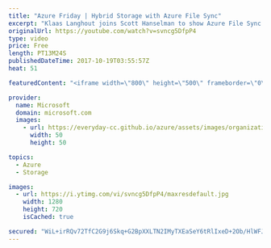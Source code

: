 ```yaml
---
title: "Azure Friday | Hybrid Storage with Azure File Sync"
excerpt: "Klaas Langhout joins Scott Hanselman to show Azure File Sync for centralizing file services into Azure, which reduces the cost and complexity of managing islands of data while preserving existing app compatibility and performance. In addition, it provides multi-site access to the same data, tiering of"
originalUrl: https://youtube.com/watch?v=svncg5DfpP4
type: video
price: Free
length: PT13M24S
publishedDateTime: 2017-10-19T03:55:57Z
heat: 51

featuredContent: "<iframe width=\"800\" height=\"500\" frameborder=\"0\" src=\"https://www.youtube.com/embed/svncg5DfpP4\" allow=\"accelerometer; autoplay; encrypted-media; gyroscope; picture-in-picture\" allowfullscreen></iframe>"

provider:
  name: Microsoft
  domain: microsoft.com
  images:
    - url: https://everyday-cc.github.io/azure/assets/images/organizations/microsoft.com-50x50.jpg
      width: 50
      height: 50

topics:
  - Azure
  - Storage

images:
  - url: https://i.ytimg.com/vi/svncg5DfpP4/maxresdefault.jpg
    width: 1280
    height: 720
    isCached: true

secured: "WiL+irRQv72TfC2G9j6Skq+G2BpXXLTN2IMyTXEaSeY6tRlIxeD+2Ob/HlWFJAfPZu9GjHdofs7Mr+gTCVPt2gd4B8k2Y+3ue01F+CkM4QWQceltNiA3LgQZA3CIowHP4hauL05x5M5NvSyslICOb2f/MKgArIvX73wCEsRhHRQl35PyLdDGNKizs7ycmpDRIQGfuMebgsRnETzNUf1ySpvQdeyKJboVFwBrfg/cKAw/cktvSY45ezpl1LLlHCrnOe7gCHJOsSzeiaUdmkzBJYfLuuY/LOC7gIWB8bPi0SqgW3d8zORA7QkpddS4pdfxtllrscMEyd7gwmBw6WXDVZYVEB3nv2K4mfxP775IajaBquxXKqA4zPcubLbutNCQ/Z1SvNbsDnfFAGgwksowKJu8+ohItJDhXn0tFEAEr5c=;t7AuZIBVMG4n5v9BbAi3ZA=="
---
```


